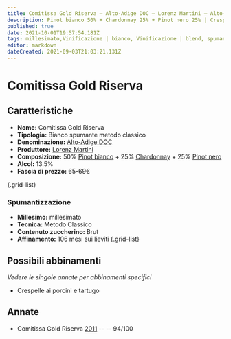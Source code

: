 ```yaml
---
title: Comitissa Gold Riserva – Alto-Adige DOC – Lorenz Martini – Alto-Adige (IT) – 65-69€ – 5★
description: Pinot bianco 50% + Chardonnay 25% + Pinot nero 25% | Crespelle ai porcini e tartugo
published: true
date: 2021-10-01T19:57:54.181Z
tags: millesimato,Vinificazione | bianco, Vinificazione | blend, spumante, metodo classico, Vitigni | Chardonnay, pinot nero, Vitigni | Pinot bianco, Regione | Alto-Adige (IT), Valutazioni | 5 stelle, brut, Crespelle ai porcini e tartugo, Prezzi | 65-69€
editor: markdown
dateCreated: 2021-09-03T21:03:21.131Z
---
```


# Comitissa Gold Riserva

## Caratteristiche
- **Nome:** Comitissa Gold Riserva 
- **Tipologia:** Bianco spumante metodo classico
- **Denominazione:** [Alto-Adige DOC](/denominazioni/Italia/Alto-Adige/DOC/Alto-Adige)
- **Produttore:** [Lorenz Martini](/produttori/Italia/Alto-Adige/Lorenz-Martini) 
- **Composizione:** 50% [Pinot bianco](/vitigni/Italia/pinot-bianco) + 25% [Chardonnay](/vitigni/Francia/chardonnay) + 25% [Pinot nero](/vitigni/Italia/pinot-nero)
- **Alcol:** 13.5%
- **Fascia di prezzo:** 65-69€

{.grid-list}

### Spumantizzazione
- **Millesimo:** millesimato
- **Tecnica:** Metodo Classico
- **Contenuto zuccherino:** Brut
- **Affinamento:** 106 mesi sui lieviti
{.grid-list}



## Possibili abbinamenti
*Vedere le singole annate per abbinamenti specifici*

- Crespelle ai porcini e tartugo

## Annate
- Comitissa Gold Riserva [2011](/vini/Italia/Alto-Adige/Lorenz-Martini/Comitissa-Gold-Riserva/2011) -- <span class="star-5"></span> -- 94/100
